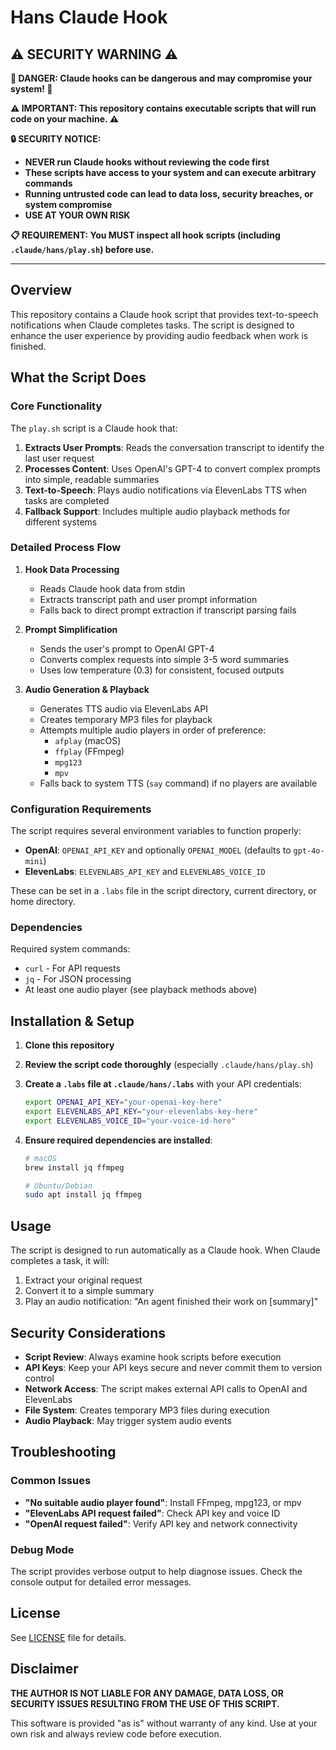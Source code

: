 # Hans Claude Hook

## ⚠️ SECURITY WARNING ⚠️

**🚨 DANGER: Claude hooks can be dangerous and may compromise your system! 🚨**

**⚠️ IMPORTANT: This repository contains executable scripts that will run code on your machine. ⚠️**

**🔒 SECURITY NOTICE:**

- **NEVER run Claude hooks without reviewing the code first**
- **These scripts have access to your system and can execute arbitrary commands**
- **Running untrusted code can lead to data loss, security breaches, or system compromise**
- **USE AT YOUR OWN RISK**

**📋 REQUIREMENT: You MUST inspect all hook scripts (including `.claude/hans/play.sh`) before use.**

---

## Overview

This repository contains a Claude hook script that provides text-to-speech notifications when Claude completes tasks. The script is designed to enhance the user experience by providing audio feedback when work is finished.

## What the Script Does

### Core Functionality

The `play.sh` script is a Claude hook that:

1. **Extracts User Prompts**: Reads the conversation transcript to identify the last user request
2. **Processes Content**: Uses OpenAI's GPT-4 to convert complex prompts into simple, readable summaries
3. **Text-to-Speech**: Plays audio notifications via ElevenLabs TTS when tasks are completed
4. **Fallback Support**: Includes multiple audio playback methods for different systems

### Detailed Process Flow

1. **Hook Data Processing**

   - Reads Claude hook data from stdin
   - Extracts transcript path and user prompt information
   - Falls back to direct prompt extraction if transcript parsing fails

2. **Prompt Simplification**

   - Sends the user's prompt to OpenAI GPT-4
   - Converts complex requests into simple 3-5 word summaries
   - Uses low temperature (0.3) for consistent, focused outputs

3. **Audio Generation & Playback**
   - Generates TTS audio via ElevenLabs API
   - Creates temporary MP3 files for playback
   - Attempts multiple audio players in order of preference:
     - `afplay` (macOS)
     - `ffplay` (FFmpeg)
     - `mpg123`
     - `mpv`
   - Falls back to system TTS (`say` command) if no players are available

### Configuration Requirements

The script requires several environment variables to function properly:

- **OpenAI**: `OPENAI_API_KEY` and optionally `OPENAI_MODEL` (defaults to `gpt-4o-mini`)
- **ElevenLabs**: `ELEVENLABS_API_KEY` and `ELEVENLABS_VOICE_ID`

These can be set in a `.labs` file in the script directory, current directory, or home directory.

### Dependencies

Required system commands:

- `curl` - For API requests
- `jq` - For JSON processing
- At least one audio player (see playback methods above)

## Installation & Setup

1. **Clone this repository**
2. **Review the script code thoroughly** (especially `.claude/hans/play.sh`)
3. **Create a `.labs` file at `.claude/hans/.labs`** with your API credentials:
   ```bash
   export OPENAI_API_KEY="your-openai-key-here"
   export ELEVENLABS_API_KEY="your-elevenlabs-key-here"
   export ELEVENLABS_VOICE_ID="your-voice-id-here"
   ```
4. **Ensure required dependencies are installed**:

   ```bash
   # macOS
   brew install jq ffmpeg

   # Ubuntu/Debian
   sudo apt install jq ffmpeg
   ```

## Usage

The script is designed to run automatically as a Claude hook. When Claude completes a task, it will:

1. Extract your original request
2. Convert it to a simple summary
3. Play an audio notification: "An agent finished their work on [summary]"

## Security Considerations

- **Script Review**: Always examine hook scripts before execution
- **API Keys**: Keep your API keys secure and never commit them to version control
- **Network Access**: The script makes external API calls to OpenAI and ElevenLabs
- **File System**: Creates temporary MP3 files during execution
- **Audio Playback**: May trigger system audio events

## Troubleshooting

### Common Issues

- **"No suitable audio player found"**: Install FFmpeg, mpg123, or mpv
- **"ElevenLabs API request failed"**: Check API key and voice ID
- **"OpenAI request failed"**: Verify API key and network connectivity

### Debug Mode

The script provides verbose output to help diagnose issues. Check the console output for detailed error messages.

## License

See [LICENSE](LICENSE) file for details.

## Disclaimer

**THE AUTHOR IS NOT LIABLE FOR ANY DAMAGE, DATA LOSS, OR SECURITY ISSUES RESULTING FROM THE USE OF THIS SCRIPT.**

This software is provided "as is" without warranty of any kind. Use at your own risk and always review code before execution.
